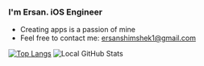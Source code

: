 ### I'm Ersan. iOS Engineer

- Creating apps is a passion of mine
- Feel free to contact me: ersanshimshek1@gmail.com

[![Top Langs](https://github-readme-stats.vercel.app/api/top-langs/?username=realersy&layout=compact&theme=dracula)](https://github.com/realersy/github-readme-stats) ![Local GitHub Stats](https://github-readme-stats.vercel.app/api?username=realersy&theme=dracula&show_icons=true)

